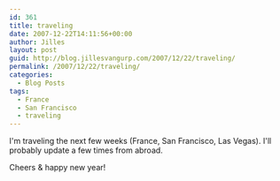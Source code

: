 ```yaml
---
id: 361
title: traveling
date: 2007-12-22T14:11:56+00:00
author: Jilles
layout: post
guid: http://blog.jillesvangurp.com/2007/12/22/traveling/
permalink: /2007/12/22/traveling/
categories:
  - Blog Posts
tags:
  - France
  - San Francisco
  - traveling
---
```

I'm traveling the next few weeks (France, San Francisco, Las Vegas). I'll probably update a few times from abroad.

Cheers & happy new year!